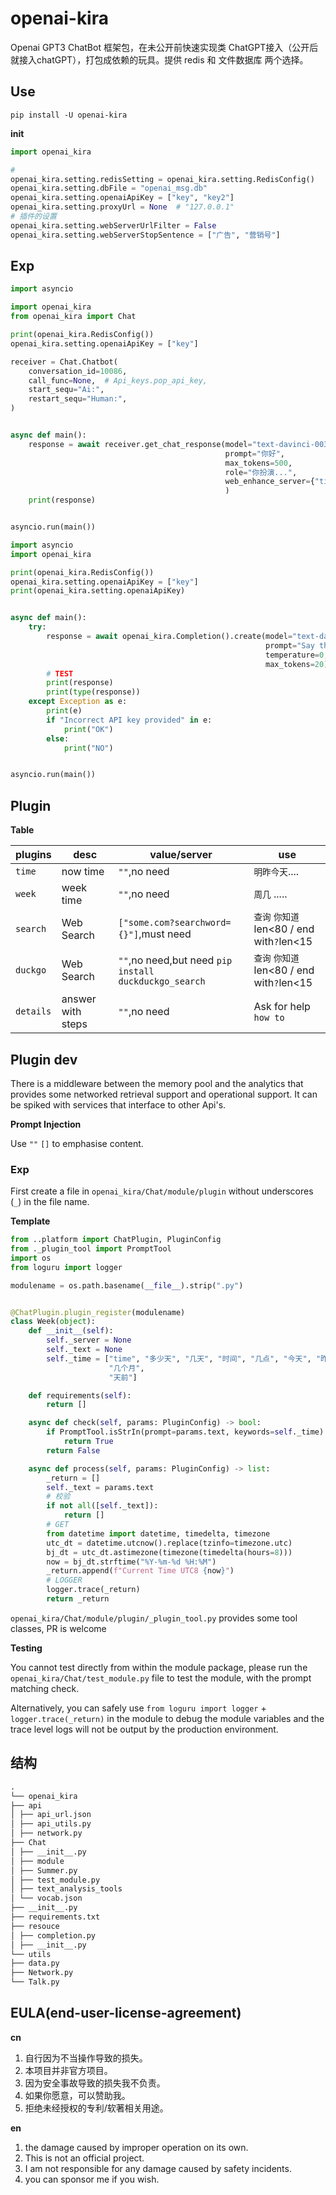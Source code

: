 # openai-kira

Openai GPT3 ChatBot 框架包，在未公开前快速实现类 ChatGPT接入（公开后就接入chatGPT），打包成依赖的玩具。提供 redis 和 文件数据库
两个选择。

## Use

`pip install -U openai-kira`

**init**

```python
import openai_kira

# 
openai_kira.setting.redisSetting = openai_kira.setting.RedisConfig()
openai_kira.setting.dbFile = "openai_msg.db"
openai_kira.setting.openaiApiKey = ["key", "key2"]
openai_kira.setting.proxyUrl = None  # "127.0.0.1"
# 插件的设置
openai_kira.setting.webServerUrlFilter = False
openai_kira.setting.webServerStopSentence = ["广告", "营销号"]
```

## Exp

```python
import asyncio

import openai_kira
from openai_kira import Chat

print(openai_kira.RedisConfig())
openai_kira.setting.openaiApiKey = ["key"]

receiver = Chat.Chatbot(
    conversation_id=10086,
    call_func=None,  # Api_keys.pop_api_key,
    start_sequ="Ai:",
    restart_sequ="Human:",
)


async def main():
    response = await receiver.get_chat_response(model="text-davinci-003",
                                                prompt="你好",
                                                max_tokens=500,
                                                role="你扮演...",
                                                web_enhance_server={"time": ""}
                                                )
    print(response)


asyncio.run(main())
```

```python
import asyncio
import openai_kira

print(openai_kira.RedisConfig())
openai_kira.setting.openaiApiKey = ["key"]
print(openai_kira.setting.openaiApiKey)


async def main():
    try:
        response = await openai_kira.Completion().create(model="text-davinci-003",
                                                         prompt="Say this is a test",
                                                         temperature=0,
                                                         max_tokens=20)
        # TEST
        print(response)
        print(type(response))
    except Exception as e:
        print(e)
        if "Incorrect API key provided" in e:
            print("OK")
        else:
            print("NO")


asyncio.run(main())
```

## Plugin

**Table**

| plugins   | desc              | value/server                                          | use                                   |
|-----------|-------------------|-------------------------------------------------------|---------------------------------------|
| `time`    | now time          | `""`,no need                                          | `明昨今天`....                            |
| `week`    | week time         | `""`,no need                                          | `周几` .....                            |
| `search`  | Web Search        | `["some.com?searchword={}"]`,must need                | `查询` `你知道` len<80 / end with`?`len<15 |
| `duckgo`  | Web Search        | `""`,no need,but need `pip install duckduckgo_search` | `查询` `你知道` len<80 / end with`?`len<15 |
| `details` | answer with steps | `""`,no need                                          | Ask for help `how to`                 |

## Plugin dev

There is a middleware between the memory pool and the analytics that provides some networked retrieval support and
operational support. It can be spiked with services that interface to other Api's.

**Prompt Injection**

Use `""` `[]` to emphasise content.

### Exp

First create a file in `openai_kira/Chat/module/plugin` without underscores (`_`) in the file name.

**Template**

```python
from ..platform import ChatPlugin, PluginConfig
from ._plugin_tool import PromptTool
import os
from loguru import logger

modulename = os.path.basename(__file__).strip(".py")


@ChatPlugin.plugin_register(modulename)
class Week(object):
    def __init__(self):
        self._server = None
        self._text = None
        self._time = ["time", "多少天", "几天", "时间", "几点", "今天", "昨天", "明天", "几月", "几月", "几号",
                      "几个月",
                      "天前"]

    def requirements(self):
        return []

    async def check(self, params: PluginConfig) -> bool:
        if PromptTool.isStrIn(prompt=params.text, keywords=self._time):
            return True
        return False

    async def process(self, params: PluginConfig) -> list:
        _return = []
        self._text = params.text
        # 校验
        if not all([self._text]):
            return []
        # GET
        from datetime import datetime, timedelta, timezone
        utc_dt = datetime.utcnow().replace(tzinfo=timezone.utc)
        bj_dt = utc_dt.astimezone(timezone(timedelta(hours=8)))
        now = bj_dt.strftime("%Y-%m-%d %H:%M")
        _return.append(f"Current Time UTC8 {now}")
        # LOGGER
        logger.trace(_return)
        return _return
```

`openai_kira/Chat/module/plugin/_plugin_tool.py` provides some tool classes, PR is welcome

**Testing**

You cannot test directly from within the module package, please run the `openai_kira/Chat/test_module.py` file to test
the module, with the prompt matching check.

Alternatively, you can safely use `from loguru import logger` + `logger.trace(_return)` in the module to debug the
module variables and the trace level logs will not be output by the production environment.

## 结构

```markdown
.
└── openai_kira
├── api
│ ├── api_url.json
│ ├── api_utils.py
│ ├── network.py
├── Chat
│ ├── __init__.py
│ ├── module
│ ├── Summer.py
│ ├── test_module.py
│ ├── text_analysis_tools
│ └── vocab.json
├── __init__.py
├── requirements.txt
├── resouce
│ ├── completion.py
│ ├── __init__.py
└── utils
├── data.py
├── Network.py
└── Talk.py
```

## EULA(end-user-license-agreement)

**cn**

1. 自行因为不当操作导致的损失。
2. 本项目并非官方项目。
3. 因为安全事故导致的损失我不负责。
4. 如果你愿意，可以赞助我。
5. 拒绝未经授权的专利/软著相关用途。

**en**

1. the damage caused by improper operation on its own.
2. This is not an official project.
3. I am not responsible for any damage caused by safety incidents.
4. you can sponsor me if you wish.
